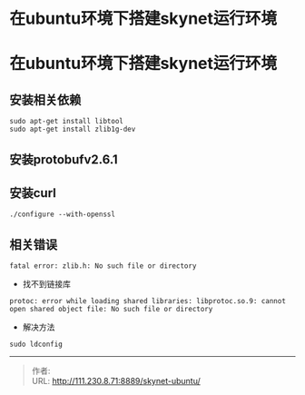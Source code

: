 # 在ubuntu环境下搭建skynet运行环境


<!--more-->
# 在ubuntu环境下搭建skynet运行环境
## 安装相关依赖
```
sudo apt-get install libtool
sudo apt-get install zlib1g-dev
```

## 安装protobufv2.6.1

## 安装curl
```
./configure --with-openssl
```


## 相关错误
```
fatal error: zlib.h: No such file or directory
```

- 找不到链接库
```sshll
protoc: error while loading shared libraries: libprotoc.so.9: cannot open shared object file: No such file or directory
```

- 解决方法
```shell
sudo ldconfig
```


---

> 作者:   
> URL: http://111.230.8.71:8889/skynet-ubuntu/  

